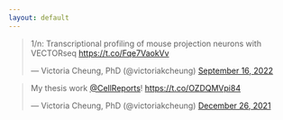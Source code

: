 ```yaml
---
layout: default
---
```


<blockquote class="twitter-tweet"><p lang="en" dir="ltr">1/n: Transcriptional profiling of mouse projection neurons with VECTORseq <a href="https://t.co/Fqe7VaokVv">https://t.co/Fqe7VaokVv</a></p>&mdash; Victoria Cheung, PhD (@victoriakcheung) <a href="https://twitter.com/victoriakcheung/status/1570800641215438848?ref_src=twsrc%5Etfw">September 16, 2022</a></blockquote> <script async src="https://platform.twitter.com/widgets.js" charset="utf-8"></script>
<blockquote class="twitter-tweet"><p lang="en" dir="ltr">My thesis work <a href="https://twitter.com/CellReports?ref_src=twsrc%5Etfw">@CellReports</a>! <a href="https://t.co/OZDQMVpi84">https://t.co/OZDQMVpi84</a></p>&mdash; Victoria Cheung, PhD (@victoriakcheung) <a href="https://twitter.com/victoriakcheung/status/1475171167627399170?ref_src=twsrc%5Etfw">December 26, 2021</a></blockquote> <script async src="https://platform.twitter.com/widgets.js" charset="utf-8"></script>
